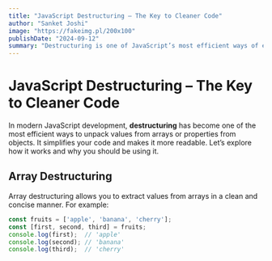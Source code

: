 ```yaml
---
title: "JavaScript Destructuring – The Key to Cleaner Code"
author: "Sanket Joshi"
image: "https://fakeimg.pl/200x100"
publishDate: "2024-09-12"
summary: "Destructuring is one of JavaScript’s most efficient ways of extracting values from arrays and objects. Learn how this feature improves code readability."
---
```


# JavaScript Destructuring – The Key to Cleaner Code

In modern JavaScript development, **destructuring** has become one of the most efficient ways to unpack values from arrays or properties from objects. It simplifies your code and makes it more readable. Let’s explore how it works and why you should be using it.

## Array Destructuring
Array destructuring allows you to extract values from arrays in a clean and concise manner. For example:

```js
const fruits = ['apple', 'banana', 'cherry'];
const [first, second, third] = fruits;
console.log(first);  // 'apple'
console.log(second); // 'banana'
console.log(third);  // 'cherry'

